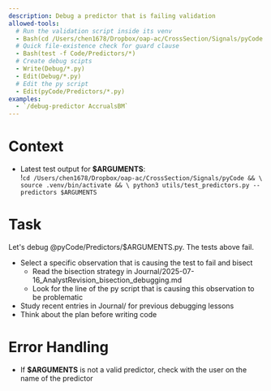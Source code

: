 ```yaml
---
description: Debug a predictor that is failing validation
allowed-tools: 
  # Run the validation script inside its venv
  - Bash(cd /Users/chen1678/Dropbox/oap-ac/CrossSection/Signals/pyCode && source .venv/bin/activate && python3 utils/test_predictors.py --predictors *)
  # Quick file‑existence check for guard clause
  - Bash(test -f Code/Predictors/*)
  # Create debug scipts
  - Write(Debug/*.py)
  - Edit(Debug/*.py)
  # Edit the py script
  - Edit(pyCode/Predictors/*.py)
examples: 
  - `/debug-predictor AccrualsBM`
---
```


# Context  

- Latest test output for **$ARGUMENTS**:  
  !`cd /Users/chen1678/Dropbox/oap-ac/CrossSection/Signals/pyCode && \
    source .venv/bin/activate && \
    python3 utils/test_predictors.py --predictors $ARGUMENTS`

# Task  
Let's debug @pyCode/Predictors/$ARGUMENTS.py. The tests above fail.  
- Select a specific observation that is causing the test to fail and bisect
    - Read the bisection strategy in Journal/2025-07-16_AnalystRevision_bisection_debugging.md
    - Look for the line of the py script that is causing this observation to be problematic
- Study recent entries in Journal/ for previous debugging lessons
- Think about the plan before writing code

# Error Handling
- If **$ARGUMENTS** is not a valid predictor, check with the user on the name of the predictor